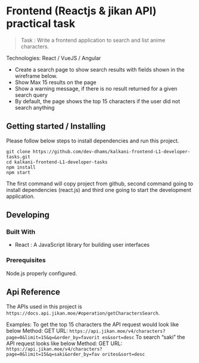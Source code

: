 

# Frontend (Reactjs & jikan API) practical task 
> Task : Write a frontend application to search and list anime characters.

Technologies: React / VueJS / Angular
* Create a search page to show search results with fields shown in the wireframe below.
* Show Max 15 results on the page
* Show a warning message, if there is no result returned for a given
search query
* By default, the page shows the top 15 characters if the user did not
search anything

## Getting started / Installing

Please follow below steps to install dependencies and run this project.

```shell
git clone https://github.com/dev-dhams/kalkani-frontend-L1-developer-tasks.git
cd kalkani-frontend-L1-developer-tasks 
npm install
npm start
```

The first command will copy project from github, second command going to install dependencies (react.js) and third one going to start the development application.

## Developing

### Built With
* React : A JavaScript library for building user interfaces


### Prerequisites
Node.js properly configured.

## Api Reference
The APIs used in this project is `https://docs.api.jikan.moe/#operation/getCharactersSearch`.

Examples:
To get the top 15 characters the API request would look like below
Method: GET
      URL: `https://api.jikan.moe/v4/characters?page=0&limit=15&q=&order_by=favorit
      es&sort=desc`
To search “saki” the API request looks like below
Method: GET
URL: `https://api.jikan.moe/v4/characters?page=0&limit=15&q=saki&order_by=fav
orites&sort=desc`
